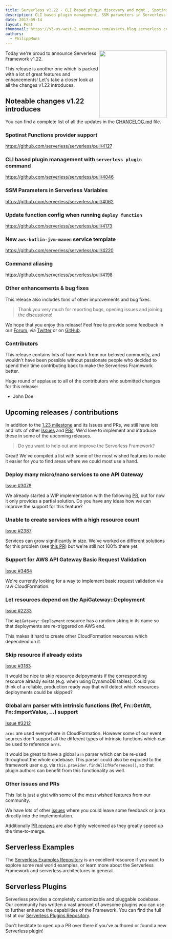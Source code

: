 ```yaml
---
title: Serverless v1.22 - CLI based plugin discovery and mgmt., Spotinst Functions support, AWS Kotlin JVM template, SSM parameters in Serverless Variables added
description: CLI based plugin management, SSM parameters in Serverless Variables, Spotinst Functions provider support enhancements, bug fixes and more added in the Serverless Framework v1.22 release.
date: 2017-09-14
layout: Post
thumbnail: https://s3-us-west-2.amazonaws.com/assets.blog.serverless.com/serverless-framework-v1.22.png
authors:
  - PhilippMuns
---
```


<img align="right" src="https://s3-us-west-2.amazonaws.com/assets.blog.serverless.com/serverless-framework-v1.22.png" width="210px" >

Today we're proud to announce Serverless Framework v1.22.

This release is another one which is packed with a lot of great features and enhancements! Let's take a closer look at all
the changes v1.22 introduces.

## Noteable changes v1.22 introduces

You can find a complete list of all the updates in the [CHANGELOG.md](https://github.com/serverless/serverless/blob/master/CHANGELOG.md) file.

### Spotinst Functions provider support

https://github.com/serverless/serverless/pull/4127

### CLI based plugin management with `serverless plugin` command

https://github.com/serverless/serverless/pull/4046

### SSM Parameters in Serverless Variables

https://github.com/serverless/serverless/pull/4062

### Update function config when running `deploy function`

https://github.com/serverless/serverless/pull/4173

### New `aws-kotlin-jvm-maven` service template

https://github.com/serverless/serverless/pull/4220

### Command aliasing

https://github.com/serverless/serverless/pull/4198

### Other enhancements & bug fixes

This release also includes tons of other improvements and bug fixes.

> Thank you very much for reporting bugs, opening issues and joining the discussions!

We hope that you enjoy this release! Feel free to provide some feedback in our [Forum](https://forum.serverless.com), via [Twitter](https://twitter.com/goserverless) or on [GitHub](https://github.com/serverless/serverless).

### Contributors 

This release contains lots of hard work from our beloved community, and wouldn't have been possible without passionate people who decided to spend their time contributing back to make the Serverless Framework better.

Huge round of applause to all of the contributors who submitted changes for this release:

- John Doe

## Upcoming releases / contributions

In addition to the [1.23 milestone](https://github.com/serverless/serverless/milestone/38) and its Issues and PRs, we still have lots and lots of other [Issues](https://github.com/serverless/serverless/issues) and [PRs](https://github.com/serverless/serverless/pulls). We'd love to implement and introduce these in some of the upcoming releases.

> Do you want to help out and improve the Serverless Framework?

Great! We've compiled a list with some of the most wished features to make it easier for you to find areas where we could most use a hand.

### Deploy many micro/nano services to one API Gateway

[Issue #3078](https://github.com/serverless/serverless/issues/3078)

We already started a WIP implementation with the following [PR](https://github.com/serverless/serverless/pull/3934), but for now it only provides a partial solution. Do you have any ideas how we can improve the support for this feature?

### Unable to create services with a high resource count

[Issue #2387](https://github.com/serverless/serverless/issues/2387)

Services can grow significantly in size. We've worked on different solutions for this problem (see [this PR](https://github.com/serverless/serverless/pull/3504)) but we're still not 100% there yet.

### Support for AWS API Gateway Basic Request Validation

[Issue #3464](https://github.com/serverless/serverless/issues/3464)

We're currently looking for a way to implement basic request validation via raw CloudFormation.

### Let resources depend on the ApiGateway::Deployment

[Issue #2233](https://github.com/serverless/serverless/issues/2233)

The `ApiGateway::Deployment` resource has a random string in its name so that deployments are re-triggered on AWS end.

This makes it hard to create other CloudFormation resources which dependend on it.

### Skip resource if already exists

[Issue #3183](https://github.com/serverless/serverless/issues/3183)

It would be nice to skip resource delpoyments if the corresponding resource already exists (e.g. when using DynamoDB tables). Could you think of a reliable, production ready way that will detect which resources deployments could be skipped?

### Global arn parser with intrinsic functions (Ref, Fn::GetAtt, Fn::ImportValue, ...) support

[Issue #3212](https://github.com/serverless/serverless/issues/3212)

`arns` are used everywhere in CloudFormation. However some of our event sources don't support all the different types of intrinsic functions which can be used to reference `arns`.

It would be great to have a global `arn` parser which can be re-used throughout the whole codebase. This parser could also be exposed to the framework user e.g. via `this.provider.findAllCfReferences()`, so that plugin authors can benefit from this functionality as well.

### Other issues and PRs

This list is just a gist with some of the most wished features from our community.

We have lots of other [issues](https://github.com/serverless/serverless/issues) where you could leave some feedback or jump directly into the implementation.

Additionally [PR reviews](https://github.com/serverless/serverless/pulls) are also highly welcomed as they greatly speed up the time-to-merge.

## Serverless Examples

The [Serverless Examples Repository](https://github.com/serverless/examples) is an excellent resource if you want to explore some real world examples, or learn more about the Serverless Framework and serverless architectures in general.

## Serverless Plugins

Serverless provides a completely customizable and pluggable codebase. Our community has written a vast amount of awesome plugins you can use to further enhance the capabilities of the Framework. You can find the full list at our [Serverless Plugins Repository](https://github.com/serverless/plugins).

Don't hestitate to open up a PR over there if you've authored or found a new Serverless plugin!
